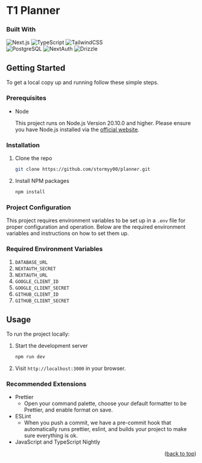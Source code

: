 # T1 Planner


### Built With

![Next.js](https://img.shields.io/badge/next.js-000000?style=for-the-badge&logo=nextdotjs&logoColor=white)
![TypeScript](https://img.shields.io/badge/typescript-%23007ACC.svg?style=for-the-badge&logo=typescript&logoColor=white)
![TailwindCSS](https://img.shields.io/badge/tailwindcss-%2338B2AC.svg?style=for-the-badge&logo=tailwind-css&logoColor=white)
<br/>
![PostgreSQL](https://img.shields.io/badge/PostgreSQL-4169E1?style=for-the-badge&logo=postgresql&logoColor=white)
![NextAuth](https://img.shields.io/badge/NextAuth-000000?style=for-the-badge&logo=nextauth&logoColor=white)
![Drizzle](https://img.shields.io/badge/Drizzle-000000?style=for-the-badge&logo=drizzle&logoColor=#84A438)


## Getting Started

To get a local copy up and running follow these simple steps.

### Prerequisites

- Node

  This project runs on Node.js Version 20.10.0 and higher. Please ensure you have Node.js installed via the [official website](https://nodejs.org/en).


### Installation

1.  Clone the repo
    ```sh
    git clone https://github.com/stormyy00/planner.git
    ```
2.  Install NPM packages
    ```sh
    npm install
    ```

### Project Configuration

This project requires environment variables to be set up in a `.env` file for proper configuration and operation. Below are the required environment variables and instructions on how to set them up.

### Required Environment Variables

1. `DATABASE_URL`
2. `NEXTAUTH_SECRET`
3. `NEXTAUTH_URL`
4. `GOOGLE_CLIENT_ID`
5. `GOOGLE_CLIENT_SECRET`
6. `GITHUB_CLIENT_ID`
7. `GITHUB_CLIENT_SECRET`

## Usage

To run the project locally:

1. Start the development server
   ```sh
   npm run dev
   ```
2. Visit `http://localhost:3000` in your browser.

### Recommended Extensions

- Prettier
  - Open your command palette, choose your default formatter to be Prettier, and enable format on save.
- ESLint
  - When you push a commit, we have a pre-commit hook that automatically runs prettier, eslint, and builds your project to make sure everything is ok.
- JavaScript and TypeScript Nightly

<p align="right">(<a href="#readme-top">back to top</a>)</p>
